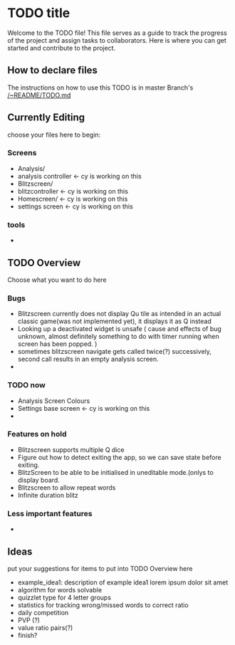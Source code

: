 # TODO title
Welcome to the TODO file! This file serves as a guide to track the progress of the project and assign tasks to collaborators.
Here is where you can get started and contribute to the project.

## How to declare files
The instructions on how to use this TODO is in master Branch's [/~README/TODO.md](https://github.com/brofegroy/WordBlitz/blob/master/~README/TODO.md)

## Currently Editing
choose your files here to begin:
### Screens
- Analysis/
- analysis controller <- cy is working on this
- Blitzscreen/
- blitzcontroller <- cy is working on this
- Homescreen/ <- cy is working on this
- settings screen <- cy is working on this
### tools
- 



## TODO Overview
Choose what you want to do here

### Bugs
- Blitzscreen currently does not display Qu tile as intended in an actual classic game(was not implemented yet), it displays it as Q instead
- Looking up a deactivated widget is unsafe ( cause and effects of bug unknown, almost definitely something to do with timer running when screen has been popped. )
- sometimes blitzscreen navigate gets called twice(?) successively, second call results in an empty analysis screen.
- 

### TODO now
- Analysis Screen Colours
- Settings base screen <- cy is working on this
- 

### Features on hold 
- Blitzscreen supports multiple Q dice
- Figure out how to detect exiting the app, so we can save state before exiting.
- BlitzScreen to be able to be initialised in uneditable mode.(onlys to display board.
- Blitzscreen to allow repeat words
- Infinite duration blitz

### Less important features
- 



## Ideas
put your suggestions for items to put into TODO Overview here

- example_idea1: description of example idea1 lorem ipsum dolor sit amet
- algorithm for words solvable
- quizzlet type for 4 letter groups
- statistics for tracking wrong/missed words to correct ratio
- daily competition
- PVP (?)
- value ratio pairs(?)
- finish?

